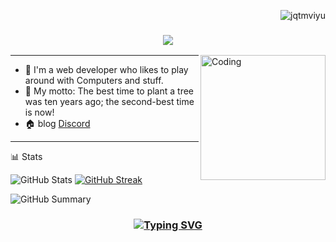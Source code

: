 <p align="right"> <img src="https://komarev.com/ghpvc/?username=jqtmviyu&label=Profile%20views&color=0e75b6&size=24&style=flat" alt="jqtmviyu" /> </p>

<h3 align="center">
  <img src="https://readme-typing-svg.herokuapp.com/?font=Righteous&size=35&center=true&vCenter=true&width=1600&height=70&duration=4000&lines=Hello+There!+I'm+jqtmviyu+" />
</h3>


<img align="right" alt="Coding" width="200" src="https://user-images.githubusercontent.com/74038190/212750999-42ff8a64-dad8-4772-9648-849968543991.gif">

---

- 🔭 I'm a web developer who likes to play around with Computers and stuff.
- 🌱 My motto: The best time to plant a tree was ten years ago; the second-best time is now!
- 🏠 blog [Discord](https://jqtmviyu.github.io)

---

📊 Stats

![GitHub Stats](http://github-profile-summary-cards.vercel.app/api/cards/stats?username=jqtmviyu&theme=tokyonight)   [![GitHub Streak](https://github-readme-streak-stats.herokuapp.com?user=jqtmviyu&theme=tokyonight&hide_border=true&date_format=j%20M%5B%20Y%5D&card_width=480)](https://git.io/streak-stats)

![GitHub Summary](http://github-profile-summary-cards.vercel.app/api/cards/profile-details?username=jqtmviyu&theme=tokyonight)

<h3 align="center">
  
  [![Typing SVG](https://readme-typing-svg.herokuapp.com?font=Fantasque+Sans+Mono&weight=700&size=24&pause=1000&color=0e75b6&center=true&width=446&lines=Thank+you+for+visiting!+%F0%9F%91%8D)](https://git.io/typing-svg)

</h3>
